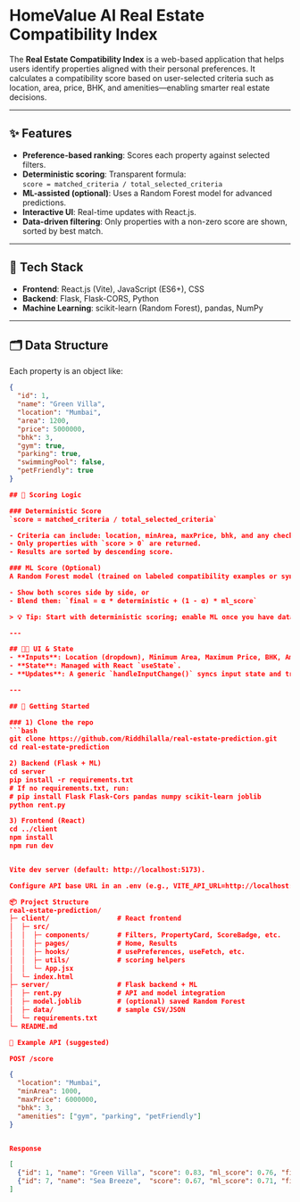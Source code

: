 # HomeValue AI Real Estate Compatibility Index

The **Real Estate Compatibility Index** is a web-based application that helps users identify properties aligned with their personal preferences. It calculates a compatibility score based on user-selected criteria such as location, area, price, BHK, and amenities—enabling smarter real estate decisions.

---

## ✨ Features
- **Preference-based ranking**: Scores each property against selected filters.
- **Deterministic scoring**: Transparent formula:  
  `score = matched_criteria / total_selected_criteria`
- **ML-assisted (optional)**: Uses a Random Forest model for advanced predictions.
- **Interactive UI**: Real-time updates with React.js.
- **Data-driven filtering**: Only properties with a non-zero score are shown, sorted by best match.

---

## 🧱 Tech Stack
- **Frontend**: React.js (Vite), JavaScript (ES6+), CSS  
- **Backend**: Flask, Flask-CORS, Python  
- **Machine Learning**: scikit-learn (Random Forest), pandas, NumPy  

---

## 🗂 Data Structure
Each property is an object like:

```json
{
  "id": 1,
  "name": "Green Villa",
  "location": "Mumbai",
  "area": 1200,
  "price": 5000000,
  "bhk": 3,
  "gym": true,
  "parking": true,
  "swimmingPool": false,
  "petFriendly": true
}

## 🧠 Scoring Logic

### Deterministic Score
`score = matched_criteria / total_selected_criteria`

- Criteria can include: location, minArea, maxPrice, bhk, and any checked amenities.  
- Only properties with `score > 0` are returned.  
- Results are sorted by descending score.  

### ML Score (Optional)
A Random Forest model (trained on labeled compatibility examples or synthetic data) can output a probability/score. You can:  

- Show both scores side by side, or  
- Blend them: `final = α * deterministic + (1 - α) * ml_score`  

> 💡 Tip: Start with deterministic scoring; enable ML once you have data.  

---

## 🧑‍💻 UI & State
- **Inputs**: Location (dropdown), Minimum Area, Maximum Price, BHK, Amenities (checkboxes).  
- **State**: Managed with React `useState`.  
- **Updates**: A generic `handleInputChange()` syncs input state and triggers re-scoring.  

---

## 🚀 Getting Started

### 1) Clone the repo
```bash
git clone https://github.com/Riddhilalla/real-estate-prediction.git
cd real-estate-prediction

2) Backend (Flask + ML)
cd server
pip install -r requirements.txt
# If no requirements.txt, run:
# pip install Flask Flask-Cors pandas numpy scikit-learn joblib
python rent.py

3) Frontend (React)
cd ../client
npm install
npm run dev


Vite dev server (default: http://localhost:5173).

Configure API base URL in an .env (e.g., VITE_API_URL=http://localhost:5000).

📦 Project Structure
real-estate-prediction/
├─ client/                 # React frontend
│  ├─ src/
│  │  ├─ components/       # Filters, PropertyCard, ScoreBadge, etc.
│  │  ├─ pages/            # Home, Results
│  │  ├─ hooks/            # usePreferences, useFetch, etc.
│  │  ├─ utils/            # scoring helpers
│  │  └─ App.jsx
│  └─ index.html
├─ server/                 # Flask backend + ML
│  ├─ rent.py              # API and model integration
│  ├─ model.joblib         # (optional) saved Random Forest
│  ├─ data/                # sample CSV/JSON
│  └─ requirements.txt
└─ README.md

🔌 Example API (suggested)

POST /score

{
  "location": "Mumbai",
  "minArea": 1000,
  "maxPrice": 6000000,
  "bhk": 3,
  "amenities": ["gym", "parking", "petFriendly"]
}


Response

[
  {"id": 1, "name": "Green Villa", "score": 0.83, "ml_score": 0.76, "final": 0.80},
  {"id": 7, "name": "Sea Breeze",  "score": 0.67, "ml_score": 0.71, "final": 0.69}
]

